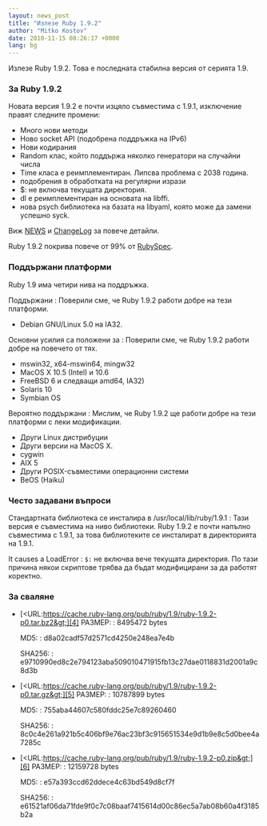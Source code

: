 ```yaml
---
layout: news_post
title: "Излезе Ruby 1.9.2"
author: "Mitko Kostov"
date: 2010-11-15 08:26:17 +0000
lang: bg
---
```


Излезе Ruby 1.9.2. Това е последната стабилна версия от серията 1.9.

### За Ruby 1.9.2

Новата версия 1.9.2 e почти изцяло съвместима с 1.9.1, изключение правят
следните промени:

* Много нови методи
* Ново socket API (подобрена поддръжка на IPv6)
* Нови кодирания
* Random клас, който поддържа няколко генератори на случайни числа
* Time класа е реимплементиран. Липсва проблема с 2038 година.
* подобрения в обработката на регулярни изрази
* $: не включва текущата директория.
* dl е реимплементиран на основата на libffi.
* нова psych библиотека на базата на libyaml, която може да замени
  успешно syck.

Виж [NEWS][1] и [ChangeLog][2] за повече детайли.

Ruby 1.9.2 покрива повече от 99% от [RubySpec][3].

### Поддържани платформи

Ruby 1.9 има четири нива на поддръжка.

Поддържани
: Поверили сме, че Ruby 1.9.2 работи добре на тези платформи.

  * Debian GNU/Linux 5.0 на IA32.

Основни усилия са положени за
: Поверили сме, че Ruby 1.9.2 работи добре на повечето от тях.

  * mswin32, x64-mswin64, mingw32
  * MacOS X 10.5 (Intel) и 10.6
  * FreeBSD 6 и следващи amd64, IA32)
  * Solaris 10
  * Symbian OS

Вероятно поддържани
: Мислим, че Ruby 1.9.2 ще работи добре на тези платформи с леки
  модификации.

  * Други Linux дистрибуции
  * Други версии на MacOS X.
  * cygwin
  * AIX 5
  * Други POSIX-съвместими операционни системи
  * BeOS (Haiku)

### Често задавани въпроси

Стандартната библиотека се инсталира в /usr/local/lib/ruby/1.9.1
: Тази версия е съвместима на ниво библиотеки. Ruby 1.9.2 е почти
  напълно съвместима с 1.9.1, за това библиотеките се инсталират в
  директорията на 1.9.1.

It causes a LoadError
: `$:` не включва вече текущата директория. По тази причина някои
  скриптове трябва да бъдат модифицирани за да работят коректно.

### За сваляне

* [&lt;URL:https://cache.ruby-lang.org/pub/ruby/1.9/ruby-1.9.2-p0.tar.bz2&gt;][4]
  РАЗМЕР:
  : 8495472 bytes

  MD5:
  : d8a02cadf57d2571cd4250e248ea7e4b

  SHA256:
  : e9710990ed8c2e794123aba509010471915fb13c27dae0118831d2001a9c8d3b

* [&lt;URL:https://cache.ruby-lang.org/pub/ruby/1.9/ruby-1.9.2-p0.tar.gz&gt;][5]
  РАЗМЕР:
  : 10787899 bytes

  MD5:
  : 755aba44607c580fddc25e7c89260460

  SHA256:
  : 8c0c4e261a921b5c406bf9e76ac23bf3c915651534e9d1b9e8c5d0bee4a7285c

* [&lt;URL:https://cache.ruby-lang.org/pub/ruby/1.9/ruby-1.9.2-p0.zip&gt;][6]
  РАЗМЕР:
  : 12159728 bytes

  MD5:
  : e57a393ccd62ddece4c63bd549d8cf7f

  SHA256:
  : e61521af06da71fde9f0c7c08baaf7415614d00c86ec5a7ab08b60a4f3185b2a



[1]: https://svn.ruby-lang.org/repos/ruby/tags/v1_9_2_0/NEWS
[2]: https://svn.ruby-lang.org/repos/ruby/tags/v1_9_2_0/ChangeLog
[3]: http://www.rubyspec.org
[4]: https://cache.ruby-lang.org/pub/ruby/1.9/ruby-1.9.2-p0.tar.bz2
[5]: https://cache.ruby-lang.org/pub/ruby/1.9/ruby-1.9.2-p0.tar.gz
[6]: https://cache.ruby-lang.org/pub/ruby/1.9/ruby-1.9.2-p0.zip

